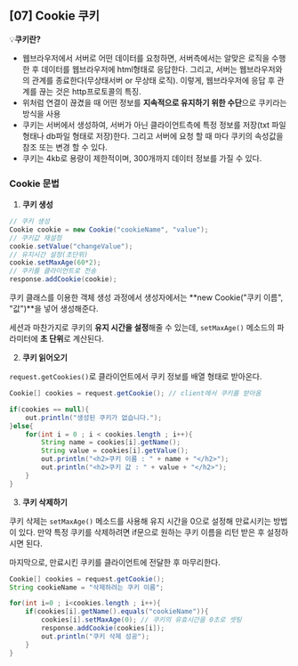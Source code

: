## [07] Cookie 쿠키

💡**쿠키란?**

- 웹브라우저에서 서버로 어떤 데이터를 요청하면, 서버측에서는 알맞은 로직을 수행한 후 데이터를 웹브라우저에 html형태로 응답한다. 그리고, 서버는 웹브라우저와의 관계를 종료한다(무상태서버 or 무상태 로직). 이렇게, 웹브라우저에 응답 후 관계를 끊는 것은 http프로토콜의 특징.
- 위처럼 연결이 끊겼을 때 어떤 정보를 **지속적으로 유지하기 위한 수단**으로 쿠키라는 방식을 사용
- 쿠키는 서버에서 생성하여, 서버가 아닌 클라이언트측에 특정 정보를 저장(txt 파일 형태나 db파일 형태로 저장)한다. 그리고 서버에 요청 할 때 마다 쿠키의 속성값을 참조 또는 변경 할 수 있다.
- 쿠키는 4kb로 용량이 제한적이며, 300개까지 데이터 정보를 가질 수 있다.



### Cookie 문법

1. **쿠키 생성**

```java
// 쿠키 생성
Cookie cookie = new Cookie("cookieName", "value");
// 쿠키값 재설정
cookie.setValue("changeValue");
// 유지시간 설정(초단위)
cookie.setMaxAge(60*2);
// 쿠키를 클라이언트로 전송
response.addCookie(cookie);
```

쿠키 클래스를 이용한 객체 생성 과정에서 생성자에서는 **new Cookie("쿠키 이름", "값")**을 넣어 생성해준다. 

세션과 마찬가지로 쿠키의 **유지 시간을 설정**해줄 수 있는데, `setMaxAge()` 메소드의 파라미터에 **초 단위**로 계산된다.

2. **쿠키 읽어오기**

`request.getCookies()`로 클라이언트에서 쿠키 정보를 배열 형태로 받아온다.

```java
Cookie[] cookies = request.getCookie(); // client에서 쿠키를 받아옴

if(cookies == null){
	out.println("생성된 쿠키가 없습니다.");
}else{
    for(int i = 0 ; i < cookies.length ; i++){
        String name = cookies[i].getName();
        String value = cookies[i].getValue();
        out.println("<h2>쿠키 이름 : " + name + "</h2>");
        out.println("<h2>쿠키 값 : " + value + "</h2>");
    }
}
```

3. **쿠키 삭제하기**

쿠키 삭제는 `setMaxAge()` 메소드를 사용해 유지 시간을 0으로 설정해 만료시키는 방법이 있다. 만약 특정 쿠키를 삭제하려면 if문으로 원하는 쿠키 이름을 리턴 받은 후 설정하시면 된다.

마지막으로, 만료시킨 쿠키를 클라이언트에 전달한 후 마무리한다.

```java
Cookie[] cookies = request.getCookie();
String cookieName = "삭제하려는 쿠키 이름";

for(int i=0 ; i<cookies.length ; i++){
	if(cookies[i].getName().equals("cookieName")){
		cookies[i].setMaxAge(0); // 쿠키의 유효시간을 0초로 셋팅
		response.addCookie(cookies[i]);
		out.println("쿠키 삭제 성공");
	}
}
```

